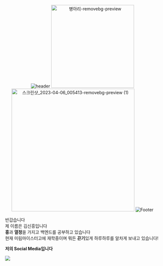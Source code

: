 <div align="center">
 
![header](https://capsule-render.vercel.app/api?type=egg&color=FFFF00&height=200&text=Hello,%20I'm%20SinHeung✌🏻%20&fontSize=60&animation=blinking) 
<img width="270" alt="병아리-removebg-preview" src="https://user-images.githubusercontent.com/80873447/191020390-9b0f76d7-28fe-4582-acf4-953cc438dc10.png">
<img width="400" alt="스크린샷_2023-04-06_005413-removebg-preview (1)" src="https://user-images.githubusercontent.com/80873447/230136406-dd998167-c118-46f8-8586-7b3024f6c8e8.png">
![Footer](https://capsule-render.vercel.app/api?type=egg&color=FFFF00&height=200&section=footer)
</div>

반갑습니다 </br>
제 이름은 김신흥입니다</br> 
<b>흥</b>과 <b>열정</b>을 가지고 백엔드를 공부하고 있습니다</br>
현재 미림마이스터고에 재학중이며 뭐든 <b>끈기</b>있게 하루하루를 알차게 보내고 있습니다!</br>


**저의 Social Media입니다**</br>

<a href="https://www.instagram.com/heungyomi/"><img src="https://img.shields.io/badge/Insta-E4405F?style=flat-square&logo=Instagram&logoColor=ffffff"/></a>


